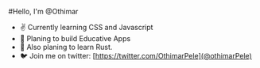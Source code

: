 #Hello, I'm @Othimar
- ✌ Currently learning CSS and Javascript
- 📖 Planing to build Educative Apps
- 🦀 Also planing to learn Rust.
- 🐦 Join me on twitter: [https://twitter.com/OthimarPele](@othimarPele)
